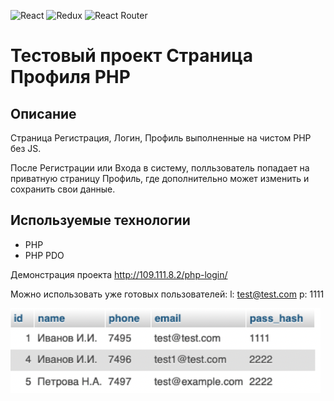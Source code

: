 ![React](https://img.shields.io/badge/react-%2320232a.svg?style=for-the-badge&logo=react&logoColor=%2361DAFB) ![Redux](https://img.shields.io/badge/redux-%23593d88.svg?style=for-the-badge&logo=redux&logoColor=white) ![React Router](https://img.shields.io/badge/React_Router-CA4245?style=for-the-badge&logo=react-router&logoColor=white)
# Тестовый проект Страница Профиля PHP

## Описание
Страница Регистрация, Логин, Профиль выполненные на чистом PHP без JS.

После Регистрации или Входа в систему, полльзователь попадает на приватную
страницу Профиль, где дополнительно может изменить и сохранить свои данные.
## Используемые технологии
- PHP
- PHP PDO

Демонстрация проекта http://109.111.8.2/php-login/

Можно использовать уже готовых пользователей:
l: test@test.com p: 1111

![db.png](images%2Fdb.png)